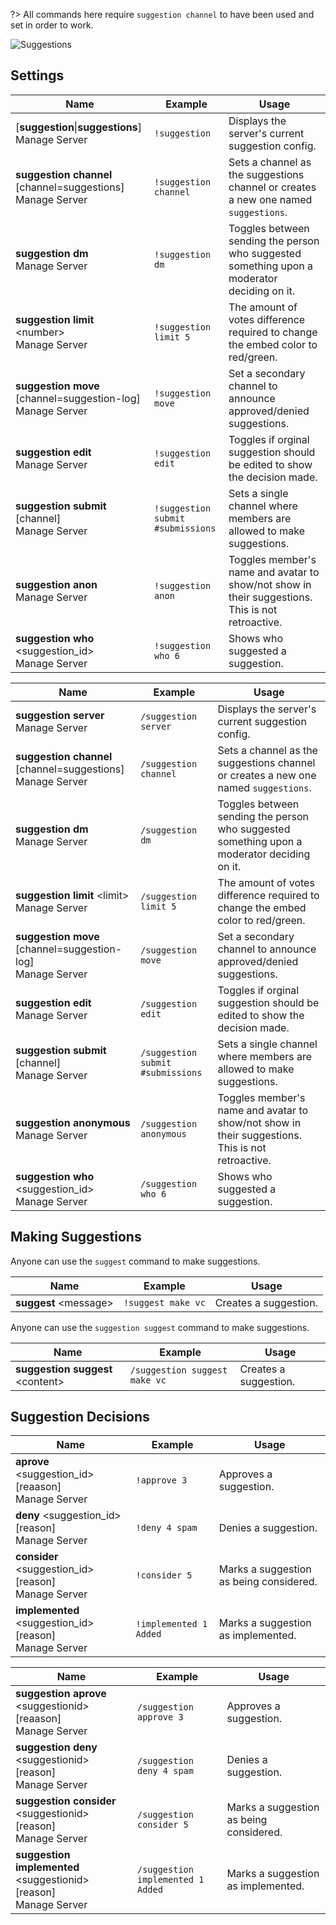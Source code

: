 ?> All commands here require `suggestion channel` to have been used and set in order to work.

![Suggestions](_images/suggestions.png ':size=75%')

## Settings

<!-- tabs:start -->

<!-- tab:Prefix Commands -->
Name              | Example           | Usage                                                                         
 ---------------- | ----------------- | ----------------------------------------------------------------------------- 
[**suggestion**\|**suggestions**]<br><span class="user-permissions">Manage Server</span> | `!suggestion` | Displays the server's current suggestion config.                      
**suggestion channel** [channel=suggestions]<br><span class="user-permissions">Manage Server</span> | `!suggestion channel` | Sets a channel as the suggestions channel or creates a new one named `suggestions`.
**suggestion dm**<br><span class="user-permissions">Manage Server</span> | `!suggestion dm`  | Toggles between sending the person who suggested something upon a moderator deciding on it.
**suggestion limit** \<number><br><span class="user-permissions">Manage Server</span> | `!suggestion limit 5` | The amount of votes difference required to change the embed color to red/green.
**suggestion move** [channel=suggestion-log]<br><span class="user-permissions">Manage Server</span> | `!suggestion move` | Set a secondary channel to announce approved/denied suggestions.
**suggestion edit**<br><span class="user-permissions">Manage Server</span> | `!suggestion edit` | Toggles if orginal suggestion should be edited to show the decision made.
**suggestion submit** [channel]<br><span class="user-permissions">Manage Server</span> | `!suggestion submit #submissions` | Sets a single channel where members are allowed to make suggestions.
**suggestion anon**<br><span class="user-permissions">Manage Server</span> | `!suggestion anon` | Toggles member's name and avatar to show/not show in their suggestions. This is not retroactive.
**suggestion who** \<suggestion_id><br><span class="user-permissions">Manage Server</span> | `!suggestion who 6` | Shows who suggested a suggestion.

<!-- tab:Slash Commands -->
Name              | Example           | Usage                                                                         
 ---------------- | ----------------- | ----------------------------------------------------------------------------- 
**suggestion server**<br><span class="user-permissions">Manage Server</span> | `/suggestion server` | Displays the server's current suggestion config.                       
**suggestion channel** [channel=suggestions]<br><span class="user-permissions">Manage Server</span> | `/suggestion channel` | Sets a channel as the suggestions channel or creates a new one named `suggestions`.
**suggestion dm**<br><span class="user-permissions">Manage Server</span> | `/suggestion dm`  | Toggles between sending the person who suggested something upon a moderator deciding on it.
**suggestion limit** \<limit><br><span class="user-permissions">Manage Server</span> | `/suggestion limit 5` | The amount of votes difference required to change the embed color to red/green.
**suggestion move** [channel=suggestion-log]<br><span class="user-permissions">Manage Server</span> | `/suggestion move` | Set a secondary channel to announce approved/denied suggestions.
**suggestion edit**<br><span class="user-permissions">Manage Server</span> | `/suggestion edit` | Toggles if orginal suggestion should be edited to show the decision made.
**suggestion submit** [channel]<br><span class="user-permissions">Manage Server</span> | `/suggestion submit #submissions` | Sets a single channel where members are allowed to make suggestions.
**suggestion anonymous**<br><span class="user-permissions">Manage Server</span> | `/suggestion anonymous` | Toggles member's name and avatar to show/not show in their suggestions. This is not retroactive.
**suggestion who** \<suggestion_id><br><span class="user-permissions">Manage Server</span> | `/suggestion who 6` | Shows who suggested a suggestion.                         

<!-- tabs:end -->


## Making Suggestions

<!-- tabs:start -->

<!-- tab:Prefix Commands -->
Anyone can use the `suggest` command to make suggestions.

Name              | Example           | Usage                                                                         
 ---------------- | ----------------- | ----------------------------------------------------------------------------- 
**suggest** \<message> | `!suggest make vc`| Creates a suggestion.                                                         

<!-- tab:Slash Commands -->
Anyone can use the `suggestion suggest` command to make suggestions.

Name              | Example           | Usage                                                                         
 ---------------- | ----------------- | ----------------------------------------------------------------------------- 
**suggestion suggest** \<content> | `/suggestion suggest make vc`| Creates a suggestion.                                   

<!-- tabs:end -->


## Suggestion Decisions

<!-- tabs:start -->

<!-- tab:Prefix Commands -->
Name              | Example           | Usage                                                                         
 ---------------- | ----------------- | ----------------------------------------------------------------------------- 
**aprove** \<suggestion_id> [reaason]<br><span class="user-permissions">Manage Server</span> | `!approve 3` | Approves a suggestion.                                         
**deny** \<suggestion_id> [reason]<br><span class="user-permissions">Manage Server</span> | `!deny 4 spam` | Denies a suggestion.                                            
**consider** \<suggestion_id> [reason]<br><span class="user-permissions">Manage Server</span> | `!consider 5` | Marks a suggestion as being considered.                      
**implemented** \<suggestion_id> [reason]<br><span class="user-permissions">Manage Server</span> | `!implemented 1 Added` | Marks a suggestion as implemented.               

<!-- tab:Slash Commands -->
Name              | Example           | Usage                                                                         
 ---------------- | ----------------- | ----------------------------------------------------------------------------- 
**suggestion aprove** \<suggestionid> [reaason]<br><span class="user-permissions">Manage Server</span> | `/suggestion approve 3` | Approves a suggestion.                    
**suggestion deny** \<suggestionid> [reason]<br><span class="user-permissions">Manage Server</span> | `/suggestion deny 4 spam` | Denies a suggestion.                       
**suggestion consider** \<suggestionid> [reason]<br><span class="user-permissions">Manage Server</span> | `/suggestion consider 5` | Marks a suggestion as being considered. 
**suggestion implemented** \<suggestionid> [reason]<br><span class="user-permissions">Manage Server</span> | `/suggestion implemented 1 Added` | Marks a suggestion as implemented.

<!-- tabs:end -->